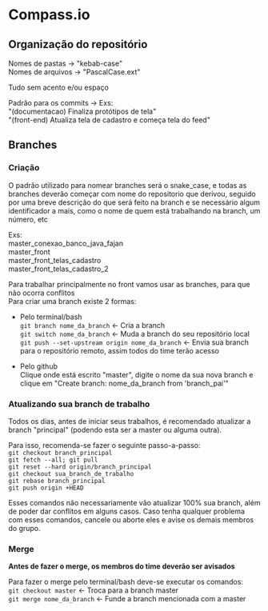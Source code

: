 # Compass.io  

## Organização do repositório

Nomes de pastas -> "kebab-case"  
Nomes de arquivos -> "PascalCase.ext"

Tudo sem acento e/ou espaço

Padrão para os commits -> Exs:  
"(documentacao) Finaliza protótipos de tela"  
"(front-end) Atualiza tela de cadastro e começa tela do feed"

## Branches

### Criação  

O padrão utilizado para nomear branches será o snake_case, e todas as branches deverão começar com
nome do repositorio que derivou, seguido por uma breve descrição do que será feito na branch
e se necessário algum identificador a mais, como o nome de quem está trabalhando na branch, um número, etc

Exs:  
master_conexao_banco_java_fajan  
master_front  
master_front_telas_cadastro  
master_front_telas_cadastro_2

Para trabalhar principalmente no front vamos usar as branches, para que não ocorra conflitos  
Para criar uma branch existe 2 formas:

- Pelo terminal/bash  
  `git branch nome_da_branch` <- Cria a branch  
  `git switch nome_da_branch` <- Muda a branch do seu repositório local  
  `git push --set-upstream origin nome_da_branch` <- Envia sua branch para o repositório remoto, assim todos do time terão acesso  
  
- Pelo github  
  Clique onde está escrito "master", digite o nome da sua nova branch e clique em "Create branch: nome_da_branch from 'branch_pai'"

### Atualizando sua branch de trabalho
Todos os dias, antes de iniciar seus trabalhos, é recomendado atualizar a branch "principal" (podendo esta ser a master ou alguma outra).
  
Para isso, recomenda-se fazer o seguinte passo-a-passo:  
  `git checkout branch_principal`  
  `git fetch --all; git pull`  
  `git reset --hard origin/branch_principal`  
  `git checkout sua_branch_de_trabalho`  
  `git rebase branch_principal`  
  `git push origin +HEAD`  
  
 Esses comandos não necessariamente vão atualizar 100% sua branch, além de poder dar conflitos em alguns casos. Caso tenha qualquer problema com esses comandos, cancele ou aborte eles e avise os demais membros do grupo.

### Merge  

**Antes de fazer o merge, os membros do time deverão ser avisados**

Para fazer o merge pelo terminal/bash deve-se executar os comandos:  
  `git checkout master` <- Troca para a branch master  
  `git merge nome_da_branch` <- Funde a branch mencionada com a master
